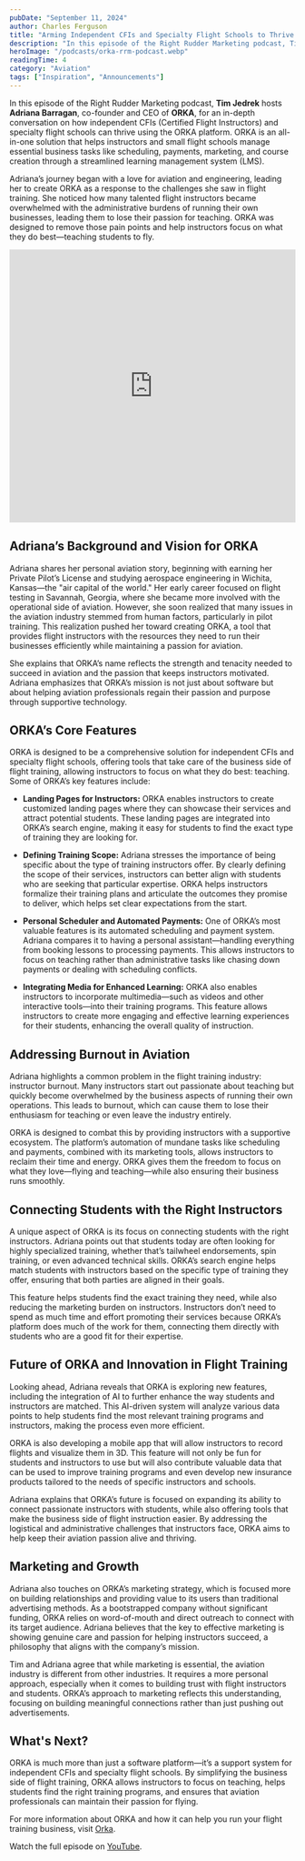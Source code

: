 ```yaml
---
pubDate: "September 11, 2024"
author: Charles Ferguson
title: "Arming Independent CFIs and Specialty Flight Schools to Thrive with ORKA"
description: "In this episode of the Right Rudder Marketing podcast, Tim Jedrek hosts Adriana Barragan, co-founder and CEO of ORKA, for an in-depth conversation on how independent CFIs (Certified Flight Instructors) and specialty flight schools can thrive using the ORKA platform."
heroImage: "/podcasts/orka-rrm-podcast.webp"
readingTime: 4
category: "Aviation"
tags: ["Inspiration", "Announcements"]
---
```


In this episode of the Right Rudder Marketing podcast, **Tim Jedrek** hosts **Adriana Barragan**, co-founder and CEO of **ORKA**, for an in-depth conversation on how independent CFIs (Certified Flight Instructors) and specialty flight schools can thrive using the ORKA platform. ORKA is an all-in-one solution that helps instructors and small flight schools manage essential business tasks like scheduling, payments, marketing, and course creation through a streamlined learning management system (LMS).

Adriana’s journey began with a love for aviation and engineering, leading her to create ORKA as a response to the challenges she saw in flight training. She noticed how many talented flight instructors became overwhelmed with the administrative burdens of running their own businesses, leading them to lose their passion for teaching. ORKA was designed to remove those pain points and help instructors focus on what they do best—teaching students to fly.

<iframe width="100%" height="480" src="https://www.youtube.com/embed/Up6Lv3FZWwo?si=vVpn2HeqCQUW-ESO" title="YouTube video player" frameborder="0" allow="accelerometer; autoplay; clipboard-write; encrypted-media; gyroscope; picture-in-picture; web-share" referrerpolicy="strict-origin-when-cross-origin" allowfullscreen></iframe>

## Adriana’s Background and Vision for ORKA

Adriana shares her personal aviation story, beginning with earning her Private Pilot’s License and studying aerospace engineering in Wichita, Kansas—the "air capital of the world." Her early career focused on flight testing in Savannah, Georgia, where she became more involved with the operational side of aviation. However, she soon realized that many issues in the aviation industry stemmed from human factors, particularly in pilot training. This realization pushed her toward creating ORKA, a tool that provides flight instructors with the resources they need to run their businesses efficiently while maintaining a passion for aviation.

She explains that ORKA’s name reflects the strength and tenacity needed to succeed in aviation and the passion that keeps instructors motivated. Adriana emphasizes that ORKA’s mission is not just about software but about helping aviation professionals regain their passion and purpose through supportive technology.

## ORKA’s Core Features

ORKA is designed to be a comprehensive solution for independent CFIs and specialty flight schools, offering tools that take care of the business side of flight training, allowing instructors to focus on what they do best: teaching. Some of ORKA’s key features include:

- **Landing Pages for Instructors:** ORKA enables instructors to create customized landing pages where they can showcase their services and attract potential students. These landing pages are integrated into ORKA’s search engine, making it easy for students to find the exact type of training they are looking for.

- **Defining Training Scope:** Adriana stresses the importance of being specific about the type of training instructors offer. By clearly defining the scope of their services, instructors can better align with students who are seeking that particular expertise. ORKA helps instructors formalize their training plans and articulate the outcomes they promise to deliver, which helps set clear expectations from the start.

- **Personal Scheduler and Automated Payments:** One of ORKA’s most valuable features is its automated scheduling and payment system. Adriana compares it to having a personal assistant—handling everything from booking lessons to processing payments. This allows instructors to focus on teaching rather than administrative tasks like chasing down payments or dealing with scheduling conflicts.

- **Integrating Media for Enhanced Learning:** ORKA also enables instructors to incorporate multimedia—such as videos and other interactive tools—into their training programs. This feature allows instructors to create more engaging and effective learning experiences for their students, enhancing the overall quality of instruction.

## Addressing Burnout in Aviation

Adriana highlights a common problem in the flight training industry: instructor burnout. Many instructors start out passionate about teaching but quickly become overwhelmed by the business aspects of running their own operations. This leads to burnout, which can cause them to lose their enthusiasm for teaching or even leave the industry entirely.

ORKA is designed to combat this by providing instructors with a supportive ecosystem. The platform’s automation of mundane tasks like scheduling and payments, combined with its marketing tools, allows instructors to reclaim their time and energy. ORKA gives them the freedom to focus on what they love—flying and teaching—while also ensuring their business runs smoothly.

## Connecting Students with the Right Instructors

A unique aspect of ORKA is its focus on connecting students with the right instructors. Adriana points out that students today are often looking for highly specialized training, whether that’s tailwheel endorsements, spin training, or even advanced technical skills. ORKA’s search engine helps match students with instructors based on the specific type of training they offer, ensuring that both parties are aligned in their goals.

This feature helps students find the exact training they need, while also reducing the marketing burden on instructors. Instructors don’t need to spend as much time and effort promoting their services because ORKA’s platform does much of the work for them, connecting them directly with students who are a good fit for their expertise.

## Future of ORKA and Innovation in Flight Training

Looking ahead, Adriana reveals that ORKA is exploring new features, including the integration of AI to further enhance the way students and instructors are matched. This AI-driven system will analyze various data points to help students find the most relevant training programs and instructors, making the process even more efficient.

ORKA is also developing a mobile app that will allow instructors to record flights and visualize them in 3D. This feature will not only be fun for students and instructors to use but will also contribute valuable data that can be used to improve training programs and even develop new insurance products tailored to the needs of specific instructors and schools.

Adriana explains that ORKA’s future is focused on expanding its ability to connect passionate instructors with students, while also offering tools that make the business side of flight instruction easier. By addressing the logistical and administrative challenges that instructors face, ORKA aims to help keep their aviation passion alive and thriving.

## Marketing and Growth

Adriana also touches on ORKA’s marketing strategy, which is focused more on building relationships and providing value to its users than traditional advertising methods. As a bootstrapped company without significant funding, ORKA relies on word-of-mouth and direct outreach to connect with its target audience. Adriana believes that the key to effective marketing is showing genuine care and passion for helping instructors succeed, a philosophy that aligns with the company’s mission.

Tim and Adriana agree that while marketing is essential, the aviation industry is different from other industries. It requires a more personal approach, especially when it comes to building trust with flight instructors and students. ORKA’s approach to marketing reflects this understanding, focusing on building meaningful connections rather than just pushing out advertisements.

## What's Next?

ORKA is much more than just a software platform—it’s a support system for independent CFIs and specialty flight schools. By simplifying the business side of flight training, ORKA allows instructors to focus on teaching, helps students find the right training programs, and ensures that aviation professionals can maintain their passion for flying.

For more information about ORKA and how it can help you run your flight training business, visit [Orka](https://flyorka.com/).

Watch the full episode on [YouTube](https://youtu.be/lFX8UE2dttU?feature=shared).
